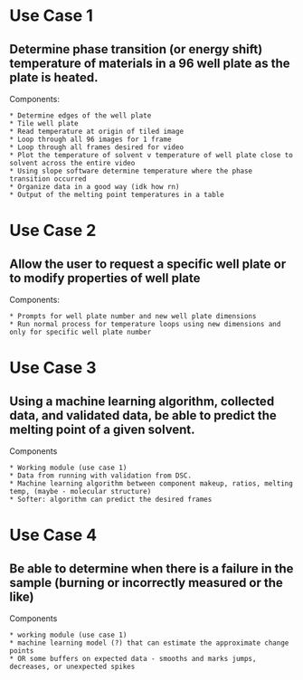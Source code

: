 # Use Case 1
## Determine phase transition (or energy shift) temperature of materials in a 96 well plate as the plate is heated.

Components:
```
* Determine edges of the well plate
* Tile well plate
* Read temperature at origin of tiled image
* Loop through all 96 images for 1 frame
* Loop through all frames desired for video
* Plot the temperature of solvent v temperature of well plate close to solvent across the entire video
* Using slope software determine temperature where the phase transition occurred
* Organize data in a good way (idk how rn)
* Output of the melting point temperatures in a table
```

# Use Case 2
## Allow the user to request a specific well plate or to modify properties of well plate

Components:
```
* Prompts for well plate number and new well plate dimensions
* Run normal process for temperature loops using new dimensions and only for specific well plate number
```

# Use Case 3
## Using a machine learning algorithm, collected data, and validated data, be able to predict the melting point of a given solvent.

Components
```
* Working module (use case 1)
* Data from running with validation from DSC.
* Machine learning algorithm between component makeup, ratios, melting temp, (maybe - molecular structure)
* Softer: algorithm can predict the desired frames
```

# Use Case 4
## Be able to determine when there is a failure in the sample (burning or incorrectly measured or the like)

Components
```
* working module (use case 1)
* machine learning model (?) that can estimate the approximate change points
* OR some buffers on expected data - smooths and marks jumps, decreases, or unexpected spikes
```
